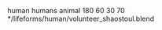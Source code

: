 <LifeForm>
	<SingularName language="English">human</SingularName>
	<PluralName language="English">humans</PluralName>
	<Type>animal</Type>
	<DefaultStats>
		<StandHeight centimeter>180</StandHeight>
		<CrouchHeight centimeter>60</CrouchHeight>
		<ProneHeight centimeter>30</ProneHeight>
		<Weight kilogram>70</Weight>
	    <SprintSpeed kmh="44.72"/>
	    <RunSpeed kmh="20.92"/>
	    <WalkSpeed kmh="14.5"/>
	    <CrouchSpeed kmh="7.25"/>
	    <ProneSpeed kmh="3.62"/>
	    <JumpHeight meters="2.45"/>
		<EncumbranceLight kg="15"/>
		<EncumbranceMedium kg="30"/>
		<EncumbranceHeavy kg="60"/>
		<CarryLong kg="150"/><!-- 100 meters -->
		<CarryShort kg="500"/><!-- 20 meters -->
	<DefaultStats>
	<BodySamples><!-- Volunteer submissions welcome! -->
		<Sample>*/lifeforms/human/volunteer_shaostoul.blend</Sample><!-- 3D model N/A -->
	</BodySamples>
	<BodyParts>
		<Part name="head">
			<Part name="crown"/>
			<Part name="forehead"/>
			<Part name="left_ear"/>
			<Part name="right_ear"/>
			<Part name="left_brow"/>
			<Part name="left_eye"/>
			<Part name="right_brow"/>
			<Part name="right_eye"/>
			<Part name="nose"/>
			<Part name="mouth"/>
			<Part name="chin"/>
		</Part>
		<Part name="neck"/>
		<Part name="collar"/>
		<Part name="left_arm">
			<Part name="shoulder"/>
			<Part name="upper_arm"/>
			<Part name="elbow"/>
			<Part name="forearm"/>
			<Part name="wrist"/>
			<Part name="hand">
				<Part name="palm"/>
				<Part name="thumb"/>
				<Part name="index_finger"/>
				<Part name="middle_finger"/>
				<Part name="ring_finger"/>
				<Part name="pinky_finnger"/>
			</Part>
		</Part>
		<Part name="right_arm">
			<Part name="shoulder"/>
			<Part name="upper_arm"/>
			<Part name="elbow"/>
			<Part name="forearm"/>
			<Part name="wrist"/>
			<Part name="hand">
				<Part name="palm"/>
				<Part name="thumb"/>
				<Part name="index_finger"/>
				<Part name="middle_finger"/>
				<Part name="ring_finger"/>
				<Part name="pinky_finnger"/>
			</Part>
		</Part>
		<Part name="chest">
			<Part name="left_breast">
				<Part name="nipple"/>
			</Part>
			<Part name="right_breast">
				<Part name="nipple"/>
			</Part>
		</Part>
		<Part name="waist">
			<Part name="belly_button"/>
		</Part>
		<Part name="left_hip">
			<Part name="left_thigh"/>
			<Part name="left_knee"/>
			<Part name="left_shin"/>
			<Part name="left_ankle"/>
			<Part name="left_foot">
				<Part name="left_heel"/>
				<Part name="left_sole"/>
				<Part name="left_big_toe"/>
				<Part name="left_index_toe"/>
				<Part name="left_middle_toe"/>
				<Part name="left_ring_toe"/>
				<Part name="left_pinky_toe"/>
			</Part>
		</Part>
		<Part name="right_hip">
			<Part name="right_thigh"/>
			<Part name="right_knee"/>
			<Part name="right_shin"/>
			<Part name="right_ankle"/>
			<Part name="right_foot">
				<Part name="right_heel"/>
				<Part name="right_sole"/>
				<Part name="right_big_toe"/>
				<Part name="right_index_toe"/>
				<Part name="right_middle_toe"/>
				<Part name="right_ring_toe"/>
				<Part name="right_pinky_toe"/>
			</Part>
		</Part>
		<Part name="groin"><!-- defaults to no genitals -->
			<Part sex="default" genitals="nothing"/>
			<Part sex="male" genitals="penis"/>
			<Part sex="female" genitals="vagina"/>
		</Part>
	</BodyParts>
	<NutritionNeeds><!-- daily -->
		<Water liters="3"/>
		<Kilocalories value="2500"/>
		<Nutrient name="Protein" grams="56"/>
		<Nutrient name="Carbohydrates" grams="310"/>
		<Nutrient name="TotalFat" grams="70"/>
		<Nutrient name="SaturatedFat" grams="24"/>
		<Nutrient name="Fiber" grams="38"/>
		<Nutrient name="A" grams="0.0009"/>
		<Nutrient name="C" grams="0.09"/>
		<Nutrient name="D" grams="0.00002"/>
		<Nutrient name="E" grams="0.015"/>
		<Nutrient name="K" grams="0.00012"/>
		<Nutrient name="B1" grams="0.0012"/>
		<Nutrient name="B2" grams="0.0013"/>
		<Nutrient name="B3" grams="0.016"/>
		<Nutrient name="B5" grams="0.005"/>
		<Nutrient name="B6" grams="0.0013"/>
		<Nutrient name="B7" grams="0.00003"/>
		<Nutrient name="B9" grams="0.0004"/>
		<Nutrient name="B12" grams="0.0000024"/>
		<Nutrient name="Choline" grams="0.00055"/>
		<Nutrient name="Ca" grams="1"/> <!-- Calcium -->
		<Nutrient name="Cl" grams="2.3"/> <!-- Chloride -->
		<Nutrient name="Mg" grams="0.42"/> <!-- Magnesium -->
		<Nutrient name="P" grams="0.7"/> <!-- Phosphorus -->
		<Nutrient name="K" grams="4.7"/> <!-- Potassium -->
		<Nutrient name="Na" grams="1.5"/> <!-- Sodium -->
		<Nutrient name="S" grams="0.8"/> <!-- Sulfur -->
		<Nutrient name="Cr" grams="0.000035"/> <!-- Chromium -->
		<Nutrient name="Cu" grams="0.0009"/> <!-- Copper -->
		<Nutrient name="I" grams="0.00015"/> <!-- Iodine -->
		<Nutrient name="Fe" grams="0.008"/> <!-- Iron -->
		<Nutrient name="Mn" grams="0.0023"/> <!-- Manganese -->
		<Nutrient name="Mo" grams="0.000045"/> <!-- Molybdenum -->
		<Nutrient name="Se" grams="0.000055"/> <!-- Selenium -->
		<Nutrient name="Zn" grams="0.011"/> <!-- Zinc -->
		<Nutrient name="F" grams="0.004"/> <!-- Fluoride -->
	</NutritionNeeds>
</LifeForm>
